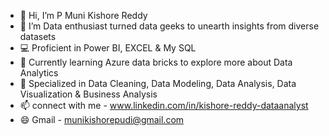 - 👋 Hi, I’m P Muni Kishore Reddy
- 👀 I’m Data enthusiast turned data geeks to unearth insights from diverse datasets
- 💻 Proficient in Power BI, EXCEL & My SQL
- 🌱 Currently learning Azure data bricks to explore more about Data Analytics
- 💞️ Specialized in Data Cleaning, Data Modeling, Data Analysis, Data Visualization & Business Analysis
- 📫 connect with me - www.linkedin.com/in/kishore-reddy-dataanalyst
- 😄 Gmail - munikishorepudi@gmail.com
